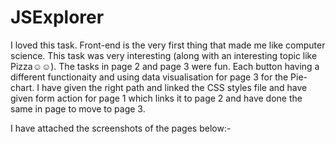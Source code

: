 
# JSExplorer

I loved this task. Front-end is the very first thing that made me like computer science. This task was very interesting (along with an interesting topic like Pizza☺☺). The tasks in page 2 and page 3 were fun.
Each button having a different functionaity and using data visualisation for page 3 for the Pie-chart.
I have given the right path and linked the CSS styles file and have given form action for page 1 which links it to page 2 and have done the same in page to move to page 3.

I have attached the screenshots of the pages below:-

